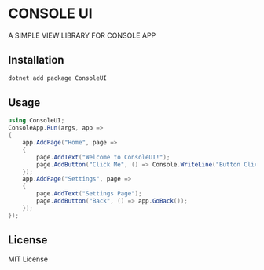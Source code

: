 # CONSOLE UI 
A SIMPLE VIEW LIBRARY FOR CONSOLE APP

## Installation

```powershell
dotnet add package ConsoleUI
```

## Usage
```csharp
using ConsoleUI;
ConsoleApp.Run(args, app =>
{
	app.AddPage("Home", page =>
	{
		page.AddText("Welcome to ConsoleUI!");
		page.AddButton("Click Me", () => Console.WriteLine("Button Clicked!"));
	});
	app.AddPage("Settings", page =>
	{
		page.AddText("Settings Page");
		page.AddButton("Back", () => app.GoBack());
	});
});
```

## License
MIT License